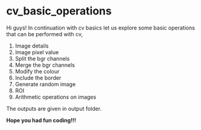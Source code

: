 # cv_basic_operations
Hi guys! In continuation with cv basics let us explore some basic operations that can be performed with cv,
1. Image details
2. Image pixel value
3. Split the bgr channels
4. Merge the bgr channels
5. Modify the colour
6. Include the border
7. Generate random image 
8. ROI
9. Arithmetic operations on images

The outputs are given in output folder.

**Hope you had fun coding!!!**
